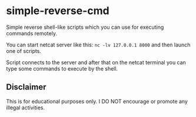 # simple-reverse-cmd

Simple reverse shell-like scripts which you can use for executing commands remotely.

You can start netcat server like this: `nc -lv 127.0.0.1 8000` and then launch one of scripts.

Script connects to the server and after that on the netcat terminal you can type some commands to execute by the shell.

## Disclaimer

This is for educational purposes only. I DO NOT encourage or promote any illegal activities.
